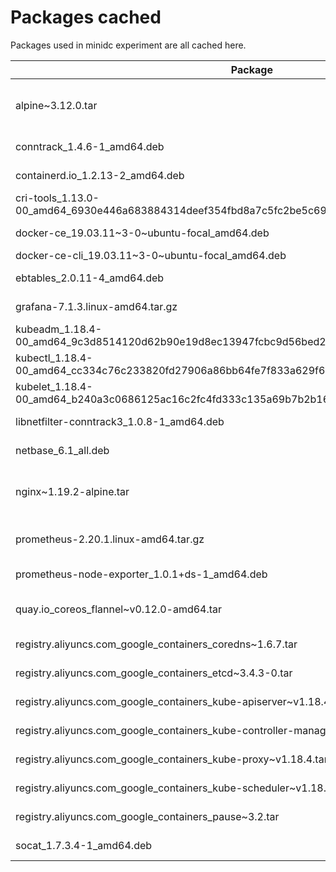 # Packages cached

Packages used in minidc experiment are all cached here.

| Package | Description |
| ------- | ----------- |
| alpine~3.12.0.tar | A small docker image for testing. |
| conntrack_1.4.6-1_amd64.deb | required by k8s |
| containerd.io_1.2.13-2_amd64.deb | required by docker |
| cri-tools_1.13.0-00_amd64_6930e446a683884314deef354fbd8a7c5fc2be5c69c58903ad83b69b42529da4.deb | required by kubelet |
| docker-ce_19.03.11~3-0~ubuntu-focal_amd64.deb | docker daemon |
| docker-ce-cli_19.03.11~3-0~ubuntu-focal_amd64.deb | docker cli |
| ebtables_2.0.11-4_amd64.deb | required by k8s |
| grafana-7.1.3.linux-amd64.tar.gz | Dashboard UI |
| kubeadm_1.18.4-00_amd64_9c3d8514120d62b90e19d8ec13947fcbc9d56bed21d36dd3d2d314a4cd13f6bb.deb | k8s admin |
| kubectl_1.18.4-00_amd64_cc334c76c233820fd27906a86bb64fe7f833a629f6a08303f344dc7e76c0d66c.deb | k8s control interface |
| kubelet_1.18.4-00_amd64_b240a3c0686125ac16c2fc4fd333c135a69b7b2b167345f2d45c4707411f9068.deb | k8s worker node |
| libnetfilter-conntrack3_1.0.8-1_amd64.deb | required by k8s |
| netbase_6.1_all.deb | required by k8s |
| nginx~1.19.2-alpine.tar | A small docker image for testing. |
| prometheus-2.20.1.linux-amd64.tar.gz | Dashboard metric collector |
| prometheus-node-exporter_1.0.1+ds-1_amd64.deb | Dashboard agent |
| quay.io_coreos_flannel~v0.12.0-amd64.tar | Pod network for k8s cluster |
| registry.aliyuncs.com_google_containers_coredns~1.6.7.tar | Image for k8s |
| registry.aliyuncs.com_google_containers_etcd~3.4.3-0.tar | Image for k8s |
| registry.aliyuncs.com_google_containers_kube-apiserver~v1.18.4.tar | Image for k8s |
| registry.aliyuncs.com_google_containers_kube-controller-manager~v1.18.4.tar | Image for k8s |
| registry.aliyuncs.com_google_containers_kube-proxy~v1.18.4.tar | Image for k8s |
| registry.aliyuncs.com_google_containers_kube-scheduler~v1.18.4.tar | Image for k8s |
| registry.aliyuncs.com_google_containers_pause~3.2.tar | Image for k8s |
| socat_1.7.3.4-1_amd64.deb | required by k8s |
